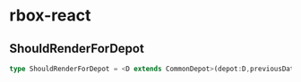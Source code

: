 # rbox-react

## ShouldRenderForDepot

```typescript
type ShouldRenderForDepot = <D extends CommonDepot>(depot:D,previousData:PickData<D>)=>boolean
```